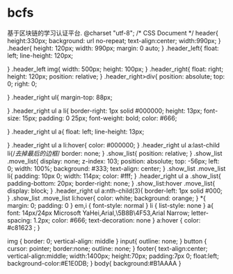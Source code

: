 # bcfs

基于区块链的学习认证平台.
@charset "utf-8";
/* CSS Document */
header{
	height:330px;
	background: url no-repeat;
	text-align:center;
	width:990px;
}
.header{
    height: 120px;
    width: 990px;
    margin: 0 auto;
}
.header_left{
    float: left;
    line-height: 120px;

}
.header_left img{
    width: 500px;
    height: 100px;
}
.header_right{
    float: right;
    height: 120px;
    position: relative;
}
.header_right>div{
    position: absolute;
    top: 0;
    right: 0;

}
.header_right ul{
    margin-top: 88px;

}
.header_right ul a li{
    border-right: 1px solid #000000;
    height: 13px;
    font-size: 15px;
    padding: 0 25px;
    font-weight: bold;
    color: #666;

}
.header_right ul a{
    float: left;
    line-height: 13px;

}
.header_right ul a li:hover{
    color: #000000;
}
.header_right ul a:last-child li{/*去掉最后的边框*/
    border: none;
}
.show_list{
    position: relative;
}
.show_list .move_list{
    display: none;
    z-index: 103;
    position: absolute;
    top: -56px;
    left: 0;
    width: 100%;
    background: #333;
    text-align: center;
}
.show_list .move_list li{
    padding: 10px 0;
    width: 114px;
    color: #fff;
}
.header_right ul a .show_list{
    padding-bottom: 20px;
    border-right: none;
}
.show_list:hover .move_list{
    display: block;
}
.header_right ul a:nth-child(3){
    border-left: 1px solid #000;
}
.show_list .move_list li:hover{
    color: white;
    background: orange;
}
*{
    margin: 0;
    padding: 0
}
em,i {
    font-style: normal
}
li {
    list-style: none
}
a{
    font: 14px/24px Microsoft YaHei,Arial,\\5B8B\4F53,Arial Narrow;
    letter-spacing: 1.2px;
    color: #666;
    text-decoration: none
}
a:hover {
    color: #c81623 ;
}

img {
    border: 0;
    vertical-align: middle
}
input{
    outline: none;
}
button {
    cursor: pointer;
    border:none;
    outline: none;
}
footer{
	text-align:center;
	vertical-align:middle;
	width:1400px;
	height:70px;
	padding:7px 0;
	float:left;
	background-color:#E1E0DB;
}
body{
	background:#B1AAAA
}

